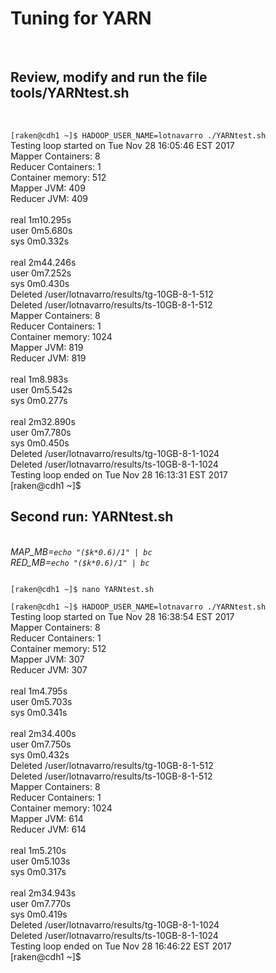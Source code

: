 
<h1>Tuning for YARN</code><br></h1><br>
<b><h2>Review, modify and run the file tools/YARNtest.sh</h2></b><br>
<code>
[raken@cdh1 ~]$ HADOOP_USER_NAME=lotnavarro ./YARNtest.sh</code><br>
Testing loop started on Tue Nov 28 16:05:46 EST 2017<br>
Mapper Containers: 8<br>
Reducer Containers: 1<br>
Container memory: 512<br>
Mapper JVM: 409<br>
Reducer JVM: 409<br>
<br>
real	1m10.295s<br>
user	0m5.680s<br>
sys	0m0.332s<br>
<br>
real	2m44.246s<br>
user	0m7.252s<br>
sys	0m0.430s<br>
Deleted /user/lotnavarro/results/tg-10GB-8-1-512<br>
Deleted /user/lotnavarro/results/ts-10GB-8-1-512<br>
Mapper Containers: 8<br>
Reducer Containers: 1<br>
Container memory: 1024<br>
Mapper JVM: 819<br>
Reducer JVM: 819<br>
<br>
real	1m8.983s<br>
user	0m5.542s<br>
sys	0m0.277s<br>
<br>
real	2m32.890s<br>
user	0m7.780s<br>
sys	0m0.450s<br>
Deleted /user/lotnavarro/results/tg-10GB-8-1-1024<br>
Deleted /user/lotnavarro/results/ts-10GB-8-1-1024<br>
Testing loop ended on Tue Nov 28 16:13:31 EST 2017<br>
[raken@cdh1 ~]$ <br>

<b><h2>Second run: YARNtest.sh</h2></b><br>
*MAP_MB=`echo "($k*0.6)/1" | bc`*<br>
*RED_MB=`echo "($k*0.6)/1" | bc`*<br>

<code> 
[raken@cdh1 ~]$ nano YARNtest.sh</code><br>
<code>
[raken@cdh1 ~]$ HADOOP_USER_NAME=lotnavarro ./YARNtest.sh</code><br>
Testing loop started on Tue Nov 28 16:38:54 EST 2017<br>
Mapper Containers: 8<br>
Reducer Containers: 1<br>
Container memory: 512<br>
Mapper JVM: 307<br>
Reducer JVM: 307<br>
<br>
real	1m4.795s<br>
user	0m5.703s<br>
sys	0m0.341s<br>
<br>
real	2m34.400s<br>
user	0m7.750s<br>
sys	0m0.432s<br>
Deleted /user/lotnavarro/results/tg-10GB-8-1-512<br>
Deleted /user/lotnavarro/results/ts-10GB-8-1-512<br>
Mapper Containers: 8<br>
Reducer Containers: 1<br>
Container memory: 1024<br>
Mapper JVM: 614<br>
Reducer JVM: 614<br>
<br>
real	1m5.210s<br>
user	0m5.103s<br>
sys	0m0.317s<br>
<br>
real	2m34.943s<br>
user	0m7.770s<br>
sys	0m0.419s<br>
Deleted /user/lotnavarro/results/tg-10GB-8-1-1024<br>
Deleted /user/lotnavarro/results/ts-10GB-8-1-1024<br>
Testing loop ended on Tue Nov 28 16:46:22 EST 2017<br>
[raken@cdh1 ~]$ <br>


